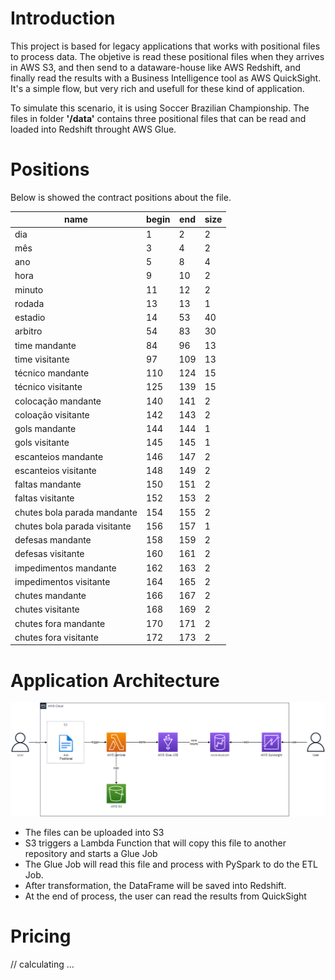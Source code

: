 # **Introduction**

This project is based for legacy applications that works with positional files to process data.
The objetive is read these positional files when they arrives in AWS S3, and then send to a dataware-house like AWS Redshift, and finally read the results with a Business Intelligence tool as AWS QuickSight.
It's a simple flow, but very rich and usefull for these kind of application.

To simulate this scenario, it is using Soccer Brazilian Championship. The files in folder **'/data'** contains three positional files that can be read and loaded into Redshift throught AWS Glue.

# **Positions**

Below is showed the contract positions about the file.

|name|begin|end|size|
| ------------ | ------------ | ------------ | ------------ |
|dia|1|2|2|
|mês|3|4|2|
|ano|5|8|4|
|hora|9|10|2|
|minuto|11|12|2|
|rodada|13|13|1|
|estadio|14|53|40|
|arbitro|54|83|30|
|time mandante|84|96|13|
|time visitante|97|109|13|
|técnico mandante|110|124|15|
|técnico visitante|125|139|15|
|colocação mandante|140|141|2|
|coloação visitante|142|143|2|
|gols mandante|144|144|1|
|gols visitante|145|145|1|
|escanteios mandante|146|147|2|
|escanteios visitante|148|149|2|
|faltas mandante|150|151|2|
|faltas visitante|152|153|2|
|chutes bola parada mandante|154|155|2|
|chutes bola parada visitante|156|157|1|
|defesas mandante|158|159|2|
|defesas visitante|160|161|2|
|impedimentos mandante|162|163|2|
|impedimentos visitante|164|165|2|
|chutes mandante|166|167|2|
|chutes visitante|168|169|2|
|chutes fora mandante|170|171|2|
|chutes fora visitante|172|173|2|


# **Application Architecture**

![alt text](https://github.com/markoshlima/positional-file-process/blob/main/docs/Architecture%20Application.png?raw=true)

- The files can be uploaded into S3
- S3 triggers a Lambda Function that will copy this file to another repository and starts a Glue Job
- The Glue Job will read this file and process with PySpark to do the ETL Job.
- After transformation, the DataFrame will be saved into Redshift.
- At the end of process, the user can read the results from QuickSight

# **Pricing**

// calculating ...